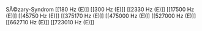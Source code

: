 SÃ©zary-Syndrom
[[180 Hz (E)]]
[[300 Hz (E)]]
[[2330 Hz (E)]]
[[17500 Hz (E)]]
[[45750 Hz (E)]]
[[375170 Hz (E)]]
[[475000 Hz (E)]]
[[527000 Hz (E)]]
[[662710 Hz (E)]]
[[723010 Hz (E)]]